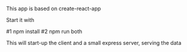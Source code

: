 This app is based on create-react-app

Start it with

#1 npm install
#2 npm run both

This will start-up the client and a small express server, serving the data

